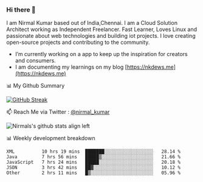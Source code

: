 ### Hi there 👋

 I am Nirmal Kumar based out of India,Chennai. I am a Cloud Solution Architect working as Independent Freelancer. Fast Learner, Loves Linux and passionate about web technologies and building iot projects. I love creating open-source projects and contributing to the community.

- I’m currently working on a app to keep up the inspiration for creators and consumers.
- I am documenting my learnings on my blog [https://nkdews.me](https://nkdews.me)


📊 My Github Summary

[![GitHub Streak](https://github-readme-streak-stats.herokuapp.com?user=nk-gears&theme=dark&hide_border=true&date_format=M%20j%5B%2C%20Y%5D)](https://git.io/streak-stats)


📫 Reach Me via  Twitter : [@nirmal_kumar](https://twitter.com/nirmal_kumar)

![Nirmals's github stats align left](https://github-readme-stats.vercel.app/api?username=nk-gears&show_icons=true)


📊 Weekly development breakdown

<!--START_SECTION:waka-->
```text
XML          10 hrs 19 mins  ███████░░░░░░░░░░░░░░░░░░   28.14 % 
Java         7 hrs 56 mins   █████▒░░░░░░░░░░░░░░░░░░░   21.66 % 
JavaScript   7 hrs 24 mins   █████░░░░░░░░░░░░░░░░░░░░   20.18 % 
JSON         3 hrs 42 mins   ██▓░░░░░░░░░░░░░░░░░░░░░░   10.12 % 
Other        2 hrs 11 mins   █▒░░░░░░░░░░░░░░░░░░░░░░░   05.96 % 
```
<!--END_SECTION:waka-->


